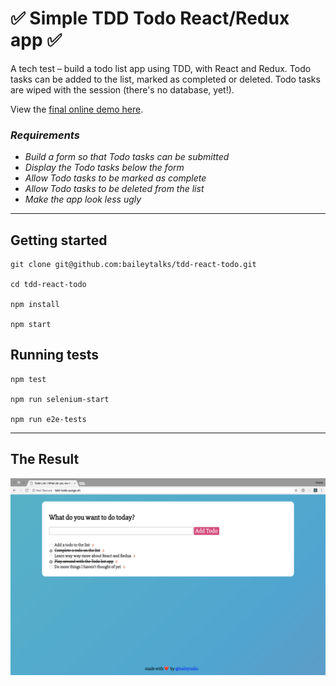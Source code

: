 # ✅ Simple TDD Todo React/Redux app ✅

A tech test – build a todo list app using TDD, with React and Redux. Todo tasks can be added to the list, marked as completed or deleted. Todo tasks are wiped with the session (there's no database, yet!).

View the [final online demo here](http://tdd-todo.surge.sh/).

### *Requirements*
* *Build a form so that Todo tasks can be submitted*
* *Display the Todo tasks below the form*
* *Allow Todo tasks to be marked as complete*
* *Allow Todo tasks to be deleted from the list*
* *Make the app look less ugly*
---

## Getting started
````
git clone git@github.com:baileytalks/tdd-react-todo.git

cd tdd-react-todo

npm install

npm start
````
## Running tests

````
npm test

npm run selenium-start

npm run e2e-tests

````
---
## The Result
![Screenshot of Todo app](https://github.com/baileytalks/tdd-react-todo/blob/master/app.png)
